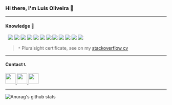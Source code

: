 ### Hi there, I'm Luis Oliveira 👋

<hr>

#### Knowledge 🧠

 &nbsp;
<img src="https://badgen.net/badge/javascript/expert*/blue?icon=https://icongr.am/devicon/javascript-original.svg">
<img src="https://badgen.net/badge/typescript/proficient*/green?icon=https://icongr.am/devicon/typescript-original.svg">
<img src="https://badgen.net/badge/nodejs/proficient*/green?icon=https://icongr.am/devicon/nodejs-original.svg">
<img src="https://badgen.net/badge/express/proficient*/green?icon=https://icongr.am/devicon/express-original.svg">
<img src="https://badgen.net/badge/mongodb/expert*/blue?icon=https://icongr.am/devicon/mongodb-original.svg">
<img src="https://badgen.net/badge/HTML/expert*/blue?icon=https://icongr.am/devicon/html5-original.svg">
<img src="https://badgen.net/badge/linux/proficient*/green?icon=https://icongr.am/devicon/linux-original.svg">
<img src="https://badgen.net/badge/git/proficient/green?icon=https://icongr.am/devicon/git-original.svg">
<img src="https://badgen.net/badge/ionic/expert/blue?icon=https://icongr.am/devicon/ionic-original.svg">
<img src="https://badgen.net/badge/angular/proficient/green?icon=https://icongr.am/devicon/angularjs-original.svg">
<img src="https://badgen.net/badge/docker/novice/yellow?icon=https://icongr.am/devicon/docker-original.svg">
<img src="https://badgen.net/badge/vagrant/novice/yellow?icon=https://icongr.am/devicon/vagrant-original.svg">

> `*` Pluralsight certificate, see on my [stackoverflow cv](https://stackoverflow.com/story/oluis)

<hr>

#### Contact 📞
<a href="https://stackoverflow.com/users/11709593/luis-oliveira">
  <img src="https://image.flaticon.com/icons/svg/2111/2111628.svg" width="32px">
</a>
<a href="http://www.linkedin.com/in/ooluis">
  <img src="https://image.flaticon.com/icons/svg/174/174857.svg" width="32px">
</a>
<a href="https://www.instagram.com/filiafobico/">
  <img src="https://image.flaticon.com/icons/svg/2111/2111463.svg" width="32px">
</a>

<hr>

![Anurag's github stats](https://github-readme-stats.vercel.app/api/?username=filiafobico&show_icons=true&title_color=fff&icon_color=79ff97&text_color=9f9f9f&bg_color=151515)

<!--START_SECTION:waka-->
<!--END_SECTION:waka-->
